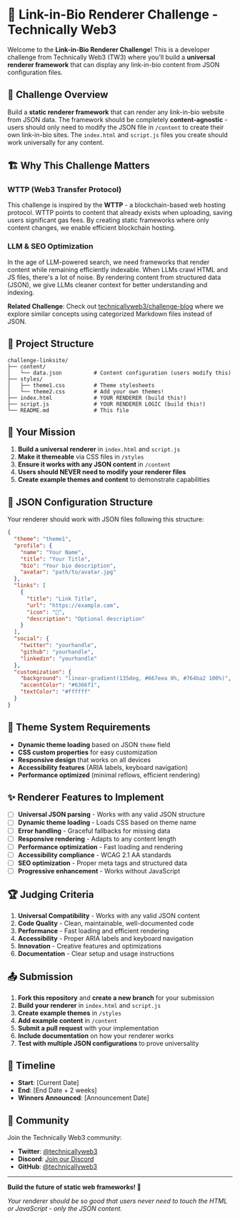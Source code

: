 # 🔗 Link-in-Bio Renderer Challenge - Technically Web3

Welcome to the **Link-in-Bio Renderer Challenge**! This is a developer challenge from Technically Web3 (TW3) where you'll build a **universal renderer framework** that can display any link-in-bio content from JSON configuration files.

## 🎯 Challenge Overview

Build a **static renderer framework** that can render any link-in-bio website from JSON data. The framework should be completely **content-agnostic** - users should only need to modify the JSON file in `/content` to create their own link-in-bio sites. The `index.html` and `script.js` files you create should work universally for any content.

## 🏗️ Why This Challenge Matters

### WTTP (Web3 Transfer Protocol)
This challenge is inspired by the **WTTP** - a blockchain-based web hosting protocol. WTTP points to content that already exists when uploading, saving users significant gas fees. By creating static frameworks where only content changes, we enable efficient blockchain hosting.

### LLM & SEO Optimization
In the age of LLM-powered search, we need frameworks that render content while remaining efficiently indexable. When LLMs crawl HTML and JS files, there's a lot of noise. By rendering content from structured data (JSON), we give LLMs cleaner context for better understanding and indexing.

**Related Challenge**: Check out [technicallyweb3/challenge-blog](https://github.com/technicallyweb3/challenge-blog) where we explore similar concepts using categorized Markdown files instead of JSON.

## 📁 Project Structure

```
challenge-linksite/
├── content/
│   └── data.json          # Content configuration (users modify this)
├── styles/
│   ├── theme1.css         # Theme stylesheets
│   └── theme2.css         # Add your own themes!
├── index.html             # YOUR RENDERER (build this!)
├── script.js              # YOUR RENDERER LOGIC (build this!)
└── README.md              # This file
```

## 🚀 Your Mission

1. **Build a universal renderer** in `index.html` and `script.js`
2. **Make it themeable** via CSS files in `/styles`
3. **Ensure it works with any JSON content** in `/content`
4. **Users should NEVER need to modify your renderer files**
5. **Create example themes and content** to demonstrate capabilities

## 📝 JSON Configuration Structure

Your renderer should work with JSON files following this structure:

```json
{
  "theme": "theme1",
  "profile": {
    "name": "Your Name",
    "title": "Your Title", 
    "bio": "Your bio description",
    "avatar": "path/to/avatar.jpg"
  },
  "links": [
    {
      "title": "Link Title",
      "url": "https://example.com",
      "icon": "🔗",
      "description": "Optional description"
    }
  ],
  "social": {
    "twitter": "yourhandle",
    "github": "yourhandle",
    "linkedin": "yourhandle"
  },
  "customization": {
    "background": "linear-gradient(135deg, #667eea 0%, #764ba2 100%)",
    "accentColor": "#6366f1",
    "textColor": "#ffffff"
  }
}
```

## 🎨 Theme System Requirements

- **Dynamic theme loading** based on JSON `theme` field
- **CSS custom properties** for easy customization
- **Responsive design** that works on all devices
- **Accessibility features** (ARIA labels, keyboard navigation)
- **Performance optimized** (minimal reflows, efficient rendering)

## ✨ Renderer Features to Implement

- [ ] **Universal JSON parsing** - Works with any valid JSON structure
- [ ] **Dynamic theme loading** - Loads CSS based on theme name
- [ ] **Error handling** - Graceful fallbacks for missing data
- [ ] **Responsive rendering** - Adapts to any content length
- [ ] **Performance optimization** - Fast loading and rendering
- [ ] **Accessibility compliance** - WCAG 2.1 AA standards
- [ ] **SEO optimization** - Proper meta tags and structured data
- [ ] **Progressive enhancement** - Works without JavaScript

## 🏆 Judging Criteria

1. **Universal Compatibility** - Works with any valid JSON content
2. **Code Quality** - Clean, maintainable, well-documented code
3. **Performance** - Fast loading and efficient rendering
4. **Accessibility** - Proper ARIA labels and keyboard navigation
5. **Innovation** - Creative features and optimizations
6. **Documentation** - Clear setup and usage instructions

## 📤 Submission

1. **Fork this repository** and **create a new branch** for your submission
2. **Build your renderer** in `index.html` and `script.js`
3. **Create example themes** in `/styles`
4. **Add example content** in `/content`
5. **Submit a pull request** with your implementation
6. **Include documentation** on how your renderer works
7. **Test with multiple JSON configurations** to prove universality

## 📅 Timeline

- **Start**: [Current Date]
- **End**: [End Date + 2 weeks]
- **Winners Announced**: [Announcement Date]

## 🤝 Community

Join the Technically Web3 community:
- **Twitter**: [@technicallyweb3](https://twitter.com/technicallyweb3)
- **Discord**: [Join our Discord](https://discord.gg/technicallyweb3)
- **GitHub**: [@technicallyweb3](https://github.com/technicallyweb3)

---

**Build the future of static web frameworks! 🚀**

*Your renderer should be so good that users never need to touch the HTML or JavaScript - only the JSON content.*
